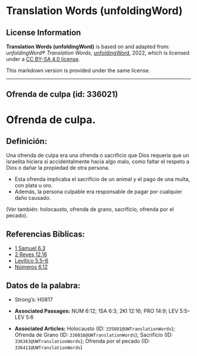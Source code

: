 # Translation Words (unfoldingWord)

## License Information

**Translation Words (unfoldingWord)** is based on and adapted from: _unfoldingWord® Translation Words_, [unfoldingWord](https://unfoldingword.org/utw), 2022, which is licensed under a [CC BY-SA 4.0 license](https://creativecommons.org/licenses/by-sa/4.0/legalcode.en).

This markdown version is provided under the same license.



--------------------------------

## Ofrenda de culpa (id: 336021)

Ofrenda de culpa.
=================

Definición:
-----------

Una ofrenda de culpa era una ofrenda o sacrificio que Dios requería que un israelita hiciera si accidentalmente hacía algo malo, como faltar el respeto a Dios o dañar la propiedad de otra persona.

* Esta ofrenda implicaba el sacrificio de un animal y el pago de una multa, con plata u oro.
* Además, la persona culpable era responsable de pagar por cualquier daño causado.

(Ver también: holocausto, ofrenda de grano, sacrificio, ofrenda por el pecado).

Referencias Bíblicas:
---------------------

* [1 Samuel 6\.3](https://ref.ly/1Sam6:3)
* [2 Reyes 12\.16](https://ref.ly/2Kgs12:16)
* [Levítico 5\.5–6](https://ref.ly/Lev5:5-Lev5:6)
* [Números 6\.12](https://ref.ly/Num6:12)

Datos de la palabra:
--------------------

* Strong’s: H0817

* **Associated Passages:** NUM 6:12; 1SA 6:3; 2KI 12:16; PRO 14:9; LEV 5:5–LEV 5:6
* **Associated Articles:** Holocausto (ID: `335801@UWTranslationWords`); Ofrenda de Grano (ID: `336016@UWTranslationWords`); Sacrificio (ID: `336363@UWTranslationWords`); Ofrenda por el pecado (ID: `336411@UWTranslationWords`)

